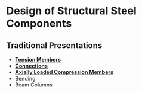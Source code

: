 # Design of Structural Steel Components

## Traditional Presentations

* **[Tension Members](text/tension/tension)**
* **[Connections](text/connection/index)**
* **[Axially Loaded Compression Members](text/compression/index)**
* Bending
* Beam Columns

